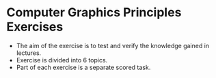 # Computer Graphics Principles Exercises

- The aim of the exercise is to test and verify the knowledge gained in lectures.
- Exercise is divided into 6 topics.
- Part of each exercise is a separate scored task.
